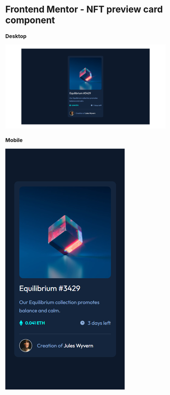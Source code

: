 # Frontend Mentor - NFT preview card component

### Desktop

![Design preview for the NFT preview card component coding challenge](./design/my_output.png)

### Mobile

![Design preview for the NFT preview card component coding challenge](<./design/my_output(375px).png>)
